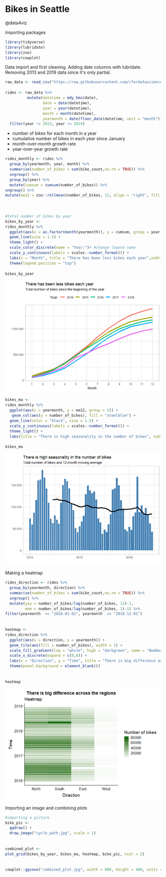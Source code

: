 Bikes in Seattle
================
@data4viz

Importing packages

``` r
library(tidyverse)
library(lubridate)
library(zoo)
library(cowplot)
```

Data import and first cleaning. Adding date columns with lubridate. Removing 2013 and 2019 data since it's only partial.

``` r
raw_data <- read_csv("https://raw.githubusercontent.com/rfordatascience/tidytuesday/master/data/2019/2019-04-02/bike_traffic.csv", col_types = "ccfdd")
  
rides <- raw_data %>% 
          mutate(datetime = mdy_hms(date),
                 date = date(datetime),
                 year = year(datetime),
                 month = month(datetime),
                 yearmonth = date(floor_date(datetime, unit = "month"))) %>% 
  filter(year != 2013, year != 2019)
```

-   number of bikes for each month in a year
-   cumulative number of bikes in each year since January
-   month-over-month growth rate
-   year-over-year growth rate

``` r
rides_monthly <- rides %>%
  group_by(yearmonth, year, month) %>% 
  summarise(number_of_bikes = sum(bike_count,na.rm = TRUE)) %>% 
  ungroup() %>%
  group_by(year) %>% 
  mutate(cumsum = cumsum(number_of_bikes)) %>% 
ungroup() %>% 
mutate(ma12 = zoo::rollmean(number_of_bikes, 12, align = "right", fill = NA)) #moving average of the last 12 periods (months)



#total number of bikes by year
bikes_by_year <- 
rides_monthly %>% 
  ggplot(aes(x = as.factor(month(yearmonth)), y = cumsum, group = year, col = as.factor(year))) +
  geom_line(size = 1.5) +
  theme_light() +
  scale_color_discrete(name = "Year:")+ #change legend name
  scale_y_continuous(labels = scales::number_format()) +
  labs(x = "Month", title = "There has been less bikes each year",subtitle = "Total number of bikes since the beginning of the year", y = " ") +
  theme(legend.position = "top")
  
bikes_by_year
```

![](bike_rides_files/figure-markdown_github/Cumulative%20bikes-1.png)

``` r
bikes_ma <-
rides_monthly %>% 
  ggplot(aes(x = yearmonth, y = ma12, group = 1)) +
   geom_col(aes(y = number_of_bikes), fill = "steelblue") +
  geom_line(color = "black", size = 1.5) +
  scale_y_continuous(labels = scales::number_format()) +
  theme_light() +
  labs(title = "There is high seasonality in the number of bikes", subtitle = "Total number of bikes and 12-month moving average", x = " ", y = " " )
 
bikes_ma
```

![](bike_rides_files/figure-markdown_github/Cumulative%20bikes-2.png)

Making a heatmap

``` r
rides_direction <- rides %>%
  group_by(yearmonth, direction) %>% 
  summarise(number_of_bikes = sum(bike_count,na.rm = TRUE)) %>% 
  ungroup() %>%
  mutate(yoy = number_of_bikes/lag(number_of_bikes, 12)-1,
         mom = number_of_bikes/lag(number_of_bikes, 1)-1) %>% 
filter(yearmonth  >= "2016-01-01", yearmonth  <= "2018-12-01")


heatmap <-
rides_direction %>% 
  ggplot(aes(x = direction, y = yearmonth)) +
  geom_tile(aes(fill = number_of_bikes), width = 1) +
  scale_fill_gradient(low = "white", high = "darkgreen", name = "Number of bikes") +
  scale_x_discrete(expand = c(0,0)) +
  labs(x = "Direction", y = "Time", title = "There is big difference across the regions",subtitle = "Heatmap" ) +
  theme(panel.background = element_blank())
  

heatmap
```

![](bike_rides_files/figure-markdown_github/Growth%20by%20direction-1.png)

Importing an image and combining plots

``` r
#importing a picture
bike_pic <- 
  ggdraw() + 
  draw_image("cycle_path.jpg", scale = 1)


combined_plot <-
plot_grid(bikes_by_year, bikes_ma, heatmap, bike_pic, ncol = 2)


cowplot::ggsave("combined_plot.jpg", width = 800, height = 400, units = "mm")
```
